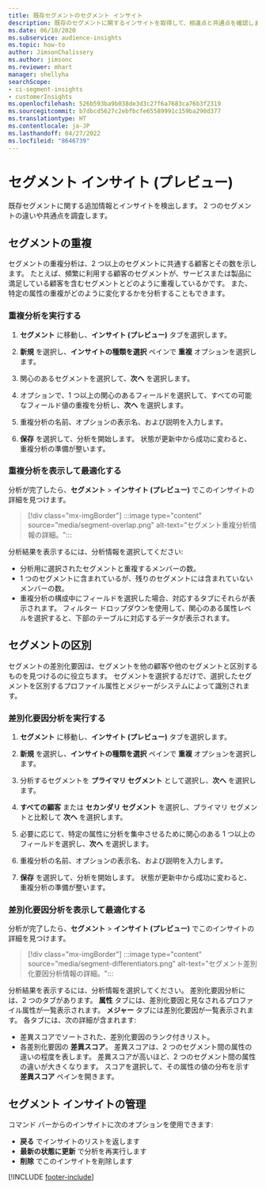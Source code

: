 ```yaml
---
title: 既存セグメントのセグメント インサイト
description: 既存のセグメントに関するインサイトを取得して、相違点と共通点を確認します。
ms.date: 06/10/2020
ms.subservice: audience-insights
ms.topic: how-to
author: JimsonChalissery
ms.author: jimsonc
ms.reviewer: mhart
manager: shellyha
searchScope:
- ci-segment-insights
- customerInsights
ms.openlocfilehash: 526b593ba9b038de3d3c27f6a7683ca76b3f2319
ms.sourcegitcommit: b7dbcd5627c2ebfbcfe65589991c159ba290d377
ms.translationtype: HT
ms.contentlocale: ja-JP
ms.lasthandoff: 04/27/2022
ms.locfileid: "8646739"
---
```

# <a name="segment-insights-preview"></a>セグメント インサイト (プレビュー)

既存セグメントに関する追加情報とインサイトを検出します。 2 つのセグメントの違いや共通点を調査します。

## <a name="segment-overlap"></a>セグメントの重複

セグメントの重複分析は、2 つ以上のセグメントに共通する顧客とその数を示します。 たとえば、頻繁に利用する顧客のセグメントが、サービスまたは製品に満足している顧客を含むセグメントとどのように重複しているかです。
また、特定の属性の重複がどのように変化するかを分析することもできます。

### <a name="run-an-overlap-analysis"></a>重複分析を実行する

1. **セグメント** に移動し、**インサイト (プレビュー)** タブを選択します。

1. **新規** を選択し、**インサイトの種類を選択** ペインで **重複** オプションを選択します。

1. 関心のあるセグメントを選択して、**次へ** を選択します。

1. オプションで、1 つ以上の関心のあるフィールドを選択して、すべての可能なフィールド値の重複を分析し、**次へ** を選択します。

1. 重複分析の名前、オプションの表示名、および説明を入力します。

1. **保存** を選択して、分析を開始します。 状態が更新中から成功に変わると、重複分析の準備が整います。

### <a name="view-and-optimize-an-overlap-analysis"></a>重複分析を表示して最適化する

分析が完了したら、**セグメント** > **インサイト (プレビュー)** でこのインサイトの詳細を見つけます。

> [!div class="mx-imgBorder"]
> :::image type="content" source="media/segment-overlap.png" alt-text="セグメント重複分析情報の詳細。":::

分析結果を表示するには、分析情報を選択してください:

- 分析用に選択されたセグメントと重複するメンバーの数。
- 1 つのセグメントに含まれているが、残りのセグメントには含まれていないメンバーの数。
- 重複分析の構成中にフィールドを選択した場合、対応するタブにそれらが表示されます。 フィルター ドロップダウンを使用して、関心のある属性レベルを選択すると、下部のテーブルに対応するデータが表示されます。

## <a name="segment-differentiators"></a>セグメントの区別

セグメントの差別化要因は、セグメントを他の顧客や他のセグメントと区別するものを見つけるのに役立ちます。 セグメントを選択するだけで、選択したセグメントを区別するプロファイル属性とメジャーがシステムによって識別されます。

### <a name="run-a-differentiator-analysis"></a>差別化要因分析を実行する

1. **セグメント** に移動し、**インサイト (プレビュー)** タブを選択します。

1. **新規** を選択し、**インサイトの種類を選択** ペインで **重複** オプションを選択します。

1. 分析するセグメントを **プライマリ セグメント** として選択し、**次へ** を選択します。

1. **すべての顧客** または **セカンダリ セグメント** を選択し、プライマリ セグメントと比較して **次へ** を選択します。

1. 必要に応じて、特定の属性に分析を集中させるために関心のある 1 つ以上のフィールドを選択し、**次へ** を選択します。

1. 重複分析の名前、オプションの表示名、および説明を入力します。

1. **保存** を選択して、分析を開始します。 状態が更新中から成功に変わると、重複分析の準備が整います。

### <a name="view-and-optimize-a-differentiators-analysis"></a>差別化要因分析を表示して最適化する

分析が完了したら、**セグメント** > **インサイト (プレビュー)** でこのインサイトの詳細を見つけます。

> [!div class="mx-imgBorder"]
> :::image type="content" source="media/segment-differentiators.png" alt-text="セグメント差別化要因分析情報の詳細。":::

分析結果を表示するには、分析情報を選択してください。 差別化要因分析には、2 つのタブがあります。 **属性** タブには、差別化要因と見なされるプロファイル属性が一覧表示されます。 **メジャー** タブには差別化要因が一覧表示されます。 各タブには、次の詳細が含まれます:

- 差異スコアでソートされた、差別化要因のランク付きリスト。
- 各差別化要因の **差異スコア**。 差異スコアは、2 つのセグメント間の属性の違いの程度を表します。 差異スコアが高いほど、2 つのセグメント間の属性の違いが大きくなります。 スコアを選択して、その属性の値の分布を示す **差異スコア** ペインを開きます。

## <a name="manage-segment-insights"></a>セグメント インサイトの管理

コマンド バーからのインサイトに次のオプションを使用できます:

- **戻る** でインサイトのリストを返します
- **最新の状態に更新** で分析を再実行します
- **削除** でこのインサイトを削除します


[!INCLUDE [footer-include](includes/footer-banner.md)]
